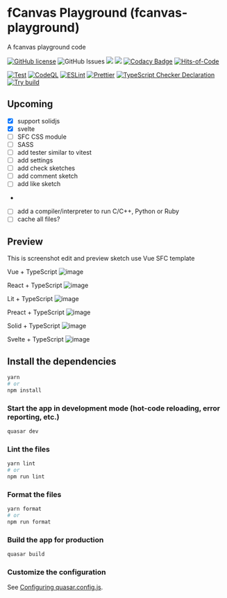 # fCanvas Playground (fcanvas-playground)

A fcanvas playground code

[![GitHub license](https://img.shields.io/github/license/sketch-code-editor/playground)](https://github.com/sketch-code-editor/playground/blob/main/LICENSE) <img alt="GitHub Issues" src="https://img.shields.io/github/issues/sketch-code-editor/playground" />
![](https://api.codiga.io/project/36164/score/svg)
![](https://api.codiga.io/project/36164/status/svg)
[![Codacy Badge](https://app.codacy.com/project/badge/Grade/f7aa98fed72047759afb7621e3f4f520)](https://app.codacy.com/gh/sketch-code-editor/playground/dashboard?utm_source=gh&utm_medium=referral&utm_content=&utm_campaign=Badge_grade)
[![Hits-of-Code](https://hitsofcode.com/github/sketch-code-editor/playground?branch=main)](https://hitsofcode.com/github/sketch-code-editor/playground/view?branch=main)

[![Test](https://github.com/sketch-code-editor/playground/actions/workflows/test.yml/badge.svg)](https://github.com/sketch-code-editor/playground/actions/workflows/test.yml)
[![CodeQL](https://github.com/sketch-code-editor/playground/actions/workflows/codeql.yml/badge.svg)](https://github.com/sketch-code-editor/playground/actions/workflows/codeql.yml)
[![ESLint](https://github.com/sketch-code-editor/playground/actions/workflows/eslint.yml/badge.svg)](https://github.com/sketch-code-editor/playground/actions/workflows/eslint.yml)
[![Prettier](https://github.com/sketch-code-editor/playground/actions/workflows/prettier.yml/badge.svg)](https://github.com/sketch-code-editor/playground/actions/workflows/pretter.yml)
[![TypeScript Checker Declaration](https://github.com/sketch-code-editor/playground/actions/workflows/typing.yml/badge.svg)](https://github.com/sketch-code-editor/playground/actions/workflows/typing.yml)
[![Try build](https://github.com/sketch-code-editor/playground/actions/workflows/try-build.yml/badge.svg)](https://github.com/sketch-code-editor/playground/actions/workflows/try-build.yml)

## Upcoming

- [x] support solidjs
- [x] svelte
- [ ] SFC CSS module
- [ ] SASS
- [ ] add tester similar to vitest
- [ ] add settings
- [ ] add check sketches
- [ ] add comment sketch
- [ ] add like sketch
-
- [ ] add a compiler/interpreter to run C/C++, Python or Ruby
- [ ] cache all files?

## Preview

This is screenshot edit and preview sketch use Vue SFC template

Vue + TypeScript
![image](https://github.com/sketch-code-editor/playground/assets/45375496/b9cb2ced-59a5-49eb-a7c5-e1a3fd00eb9e)

React + TypeScript
![image](https://github.com/sketch-code-editor/playground/assets/45375496/af57d969-e661-428f-9ad4-c53a84ccc3e2)

Lit + TypeScript
![image](https://github.com/sketch-code-editor/playground/assets/45375496/3f0645fc-e589-4d33-a4da-88cdcacd9e3e)

Preact + TypeScript
![image](https://github.com/sketch-code-editor/playground/assets/45375496/3699bb07-5c4b-415a-ad09-7a280efae8db)

Solid + TypeScript
![image](https://github.com/sketch-code-editor/playground/assets/45375496/5aff163c-eb70-4831-bac7-17ebc981a69c)

Svelte + TypeScript
![image](https://github.com/sketch-code-editor/playground/assets/45375496/1bff1661-af74-4ab9-a719-205897eee59f)

## Install the dependencies

```bash
yarn
# or
npm install
```

### Start the app in development mode (hot-code reloading, error reporting, etc.)

```bash
quasar dev
```

### Lint the files

```bash
yarn lint
# or
npm run lint
```

### Format the files

```bash
yarn format
# or
npm run format
```

### Build the app for production

```bash
quasar build
```

### Customize the configuration

See [Configuring quasar.config.js](https://v2.quasar.dev/quasar-cli-vite/quasar-config-js).
